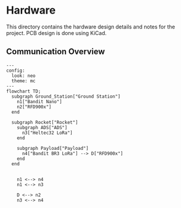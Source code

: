 # Hardware

This directory contains the hardware design details and notes for the project. PCB design is done using KiCad.

## Communication Overview

```mermaid
---
config:
  look: neo
  theme: mc
---
flowchart TD;
  subgraph Ground_Station["Ground Station"]
    n1["Bandit Nano"]
    n2["RFD900x"]
  end

  subgraph Rocket["Rocket"]
    subgraph ADS["ADS"]
      n3["Heltec32 LoRa"]
    end

    subgraph Payload["Payload"]
      n4["Bandit BR3 LoRa"] --> D["RFD900x"]
    end
  end


    n1 <--> n4
    n1 <--> n3

    D <--> n2
    n3 <--> n4
```
